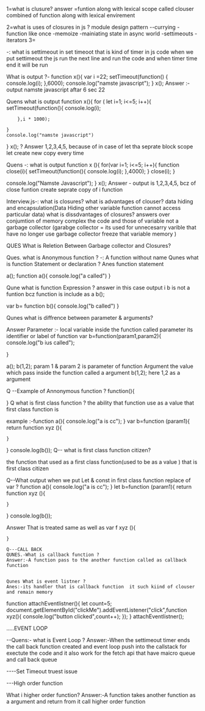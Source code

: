 1=what is clusure?
answer =funtion  along with lexical scope called clouser combined  of function  along with lexical envirement 

  2=what is uses of closures in js ?
module design pattern 
--currying
-function like once
-memoize
-mainiating state  in async  world 
-settimeouts
-iterators
3=

 
 -: what is settimeout 
in set timeoot that is kind of timer in js code when we put settimeout the js run the next line and run the code and when timer time end it will be run 

What is output ?- function x(){
    var i =22;
    setTimeout(function()  {
        console.log(i);
    },6000);
    console.log("namste javascript");
    }
x(); 
Answer :- output namste javascript
                                       aftar 6 sec 22

Quens what is output 
function x(){
    for ( let i=1; i<=5; i++){
        setTimeout(function(){
            console.log(i);

        },i * 1000);
        
    }
    console.log("namste javascript")
}
x(); ?
Answer 1,2,3,4,5,
because of in case of let tha seprate block scope  let create new copy every time 


Quens -: what is output    function x (){
    for(var i=1; i<=5; i++){
        function close(i){
            setTimeout(function(){
                console.log(i); },4000);
        }
     close(i);
    }

console.log("Namste Javascript");
}
x();
Answer -
output is 1,2,3,4,5, bcz of close funtion create seprate copy of i function 


Interview.js-:
what is closures?
what is advantages of clouser?
data hiding and encapsulation(Data Hiding other variable function cannot access particular data)
what is dissdvantages of closures?
answers over conjumtion of memory complex the code and those of variable not a garbage collector (garabge collector  = its used for unnecesarry varible that have no longer use garbage collector freeze that variable memory  )


QUES What is Reletion Between Garbage collector and Closures?


Ques. what is Anonymous function ?
-: A function without name 
Qunes what is function   Statement or declaration ?
Anes function statement 

a();
function a(){
    console.log("a called")
}


 Qune what is function Expression ?
 answer in this case output i b is not a funtion bcz function is include as a 
 b();

 var b= function b(){
    console.log("b called")
}




 Qunes what is diffrence between parameter & arguments?

 Answer Parameter :-
 local variable inside the function called parameter its identifier or label of function
 var b=function(param1,param2){
    console.log("b ius called");

 }

 a();
 b(1,2);
 param 1 & param 2 is parameter of function 
 Argument the value which pass inside the function called a argument b(1,2); here 1,2  as a argument

 Q --Example of Annonymous function ?
 function(){

 }
Q what is first class function ?
the ability that function use as a value that first class function is 

example :-function a(){
    console.log("a is cc");
}
var b=function  (param1){
    return function xyz (){

    }
}
console.log(b());
Q-- what is first class function citizen?

the function that used as a first class function(used to be as a value ) that is first class citizen



Q--What output when we put Let & const in first class function replace of var ?
function a(){
    console.log("a is cc");
}
let b=function  (param1){
    return function xyz (){

    }
}
console.log(b());

Answer That is treated same as well as var 
    f xyz (){

    }  

    Q---CALL BACK
    QUNES.-What is callback function ?
    Answer:-A function pass to the another function called as callback function
    

    Qunes What is event listner ?
    Anes:-its handler that is callback function  it such kiind of clouser and remain memory 
    
function attachEventlistner(){
let count=5;
document.getElementById("clickMe").addEventListener("click",function xyz(){
    console.log("button clicked",count++);
});
}
attachEventlistner();

.....EVENT LOOP

--Quens:- what is Event Loop ?
Answer:-When the settimeout timer ends the call back function created and event loop push into the callstack  for exectute the code and it also work for the fetch api 
that have maicro queue and call back queue

----Set Timeout truest issue


---High order function


What i higher order function?
Answer:-A function takes another function as a argument  and return from it call higher order function 








